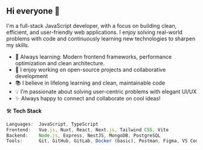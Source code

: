 ## Hi everyone 👋

I'm a full-stack JavaScript developer, with a focus on building clean, efficient, and user-friendly web applications.
I enjoy solving real-world problems with code and continuously learning new technologies to sharpen my skills.

- 🌱 Always learning: Modern frontend frameworks, performance optimization and clean architecture.
- 🚀 I enjoy working on open-source projects and collaborative development
- 📚 I believe in lifelong learning and clean, maintainable code
- 💡 I’m passionate about solving user-centric problems with elegant UI/UX
- ✨ Always happy to connect and collaborate on cool ideas!

🛠️ **Tech Stack**
```js
Languages:  JavaScript, TypeScript
Frontend:   Vue.js, Nuxt, React, Next.js, Tailwind CSS, Vite
Backend:    Node.js, Express, NestJS, MongoDB, PostgreSQL
Tools:      Git, GitHub, GitLab, Docker (basic), Postman, Figma, VS Code
```
